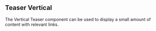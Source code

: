 ## Teaser Vertical

The Vertical Teaser component can be used to display a small amount of content with relevant links.
